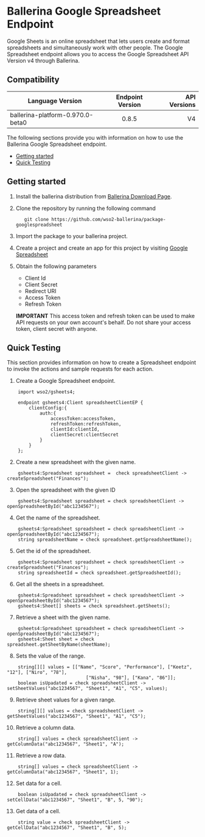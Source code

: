# Ballerina Google Spreadsheet Endpoint

Google Sheets is an online spreadsheet that lets users create and format
spreadsheets and simultaneously work with other people. The Google Spreadsheet endpoint allows you to access the Google Spreadsheet API Version v4 through Ballerina.


## Compatibility
| Language Version        | Endpoint Version          | API Versions  |
| ------------- |:-------------:| -----:|
| ballerina-platform-0.970.0-beta0    | 0.8.5 | V4  |

The following sections provide you with information on how to use the Ballerina Google Spreadsheet endpoint.

- [Getting started](#getting-started)
- [Quick Testing](#quick-testing)

## Getting started

1. Install the ballerina distribution from [Ballerina Download Page](https://ballerinalang.org/downloads/).
2. Clone the repository by running the following command
    ```
       git clone https://github.com/wso2-ballerina/package-googlespreadsheet
    ```
3. Import the package to your ballerina project.
4. Create a project and create an app for this project by visiting [Google Spreadsheet](https://console.developers.google.com/)
5. Obtain the following parameters
    * Client Id
    * Client Secret
    * Redirect URI
    * Access Token
    * Refresh Token

    **IMPORTANT** This access token and refresh token can be used to make API requests on your own
    account's behalf. Do not share your access token, client  secret with anyone.


## Quick Testing
This section provides information on how to create a Spreadsheet endpoint to invoke the actions and sample requests for each action.

1. Create a Google Spreadsheet endpoint.

```ballerina
    import wso2/gsheets4;

    endpoint gsheets4:Client spreadsheetClientEP {
        clientConfig:{
            auth:{
                accessToken:accessToken,
                refreshToken:refreshToken,
                clientId:clientId,
                clientSecret:clientSecret
            }
        }
    };
```

2. Create a new spreadsheet with the given name.

```ballerina
    gsheets4:Spreadsheet spreadsheet =  check spreadsheetClient -> createSpreadsheet("Finances");
```

3. Open the spreadsheet with the given ID

```ballerina
    gsheets4:Spreadsheet spreadsheet = check spreadsheetClient -> openSpreadsheetById("abc1234567");
```

4. Get the name of the spreadsheet.

```ballerina
    gsheets4:Spreadsheet spreadsheet = check spreadsheetClient -> openSpreadsheetById("abc1234567");
    string spreadsheetName = check spreadsheet.getSpreadsheetName();
```

5. Get the id of the spreadsheet.

```ballerina
    gsheets4:Spreadsheet spreadsheet = check spreadsheetClient -> createSpreadsheet("Finances");
    string spreadsheetId = check spreadsheet.getSpreadsheetId();
```

6. Get all the sheets in a spreadsheet.

```ballerina
    gsheets4:Spreadsheet spreadsheet = check spreadsheetClient -> openSpreadsheetById("abc1234567");
    gsheets4:Sheet[] sheets = check spreadsheet.getSheets();
```

7. Retrieve a sheet with the given name.

```ballerina
    gsheets4:Spreadsheet spreadsheet = check spreadsheetClient -> openSpreadsheetById("abc1234567");
    gsheets4:Sheet sheet = check spreadsheet.getSheetByName(sheetName);
```

8. Sets the value of the range.

```ballerina
    string[][] values = [["Name", "Score", "Performance"], ["Keetz", "12"], ["Niro", "78"],
                             ["Nisha", "98"], ["Kana", "86"]];
    boolean isUpadated = check spreadsheetClient -> setSheetValues("abc1234567", "Sheet1", "A1", "C5", values);
```

9. Retrieve sheet values for a given range.

```ballerina
    string[][] values = check spreadsheetClient -> getSheetValues("abc1234567", "Sheet1", "A1", "C5");
```

10. Retrieve a column data.

```ballerina
    string[] values = check spreadsheetClient -> getColumnData("abc1234567", "Sheet1", "A");
```

11. Retrieve a row data.

```ballerina
    string[] values = check spreadsheetClient -> getColumnData("abc1234567", "Sheet1", 1);
```

12. Set data for a cell.

```ballerina
    boolean isUpadated = check spreadsheetClient -> setCellData("abc1234567", "Sheet1", "B", 5, "90");
```

13. Get data of a cell.

```ballerina
    string value = check spreadsheetClient -> getCellData("abc1234567", "Sheet1", "B", 5);
```
